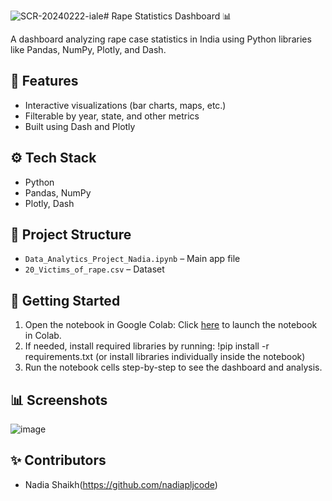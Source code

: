 ![SCR-20240222-iale](https://github.com/user-attachments/assets/8d22ae7f-cd92-4795-adbf-f1feb5ca8f23)# Rape Statistics Dashboard 📊

A dashboard analyzing rape case statistics in India using Python libraries like Pandas, NumPy, Plotly, and Dash.

## 📌 Features
- Interactive visualizations (bar charts, maps, etc.)
- Filterable by year, state, and other metrics
- Built using Dash and Plotly

## ⚙️ Tech Stack
- Python
- Pandas, NumPy
- Plotly, Dash

## 📁 Project Structure
- `Data_Analytics_Project_Nadia.ipynb` – Main app file
- `20_Victims_of_rape.csv` – Dataset

## 🚀 Getting Started
1. Open the notebook in Google Colab:
   Click [here](https://colab.research.google.com/drive/10tfe_zSR8L8egOzHRNCvpuEBO-bXAMFu#scrollTo=UNNJ22r4AHx3) to launch the notebook in Colab.
2. If needed, install required libraries by running:
   !pip install -r requirements.txt
   (or install libraries individually inside the notebook)
3. Run the notebook cells step-by-step to see the dashboard and analysis.

## 📊 Screenshots
![image](https://github.com/user-attachments/assets/9fca481c-8ee3-4e91-afc5-66231e7b1f0a)


## ✨ Contributors
- Nadia Shaikh(https://github.com/nadiapljcode)
